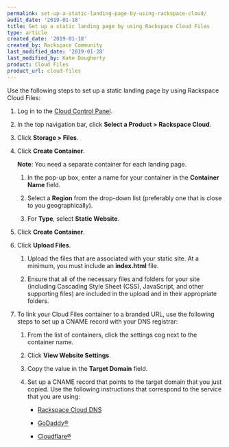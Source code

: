 ```yaml
---
permalink: set-up-a-static-landing-page-by-using-rackspace-cloud/
audit_date: '2019-01-18'
title: Set up a static landing page by using Rackspace Cloud Files
type: article
created_date: '2019-01-18'
created_by: Rackspace Community
last_modified_date: '2019-01-28'
last_modified_by: Kate Dougherty
product: Cloud Files
product_url: cloud-files
---
```


Use the following steps to set up a static landing page by using Rackspace
Cloud Files:

1. Log in to the [Cloud Control Panel](https://login.rackspace.com).
2. In the top navigation bar, click **Select a Product > Rackspace Cloud**.
3. Click **Storage > Files**.
4. Click **Create Container**.

   **Note**: You need a separate container for each landing page.

   1. In the pop-up box, enter a name for your container in the **Container
      Name** field.

   2. Select a **Region** from the drop-down list (preferably one that is close to
      you geographically).

   3. For **Type**, select **Static Website**.

5. Click **Create Container**.

6. Click **Upload Files**.

   1. Upload the files that are associated with your static site. At a
      minimum, you must include an **index.html** file.

   2. Ensure that all of the necessary files and folders for your site
      (including Cascading Style Sheet (CSS), JavaScript, and other supporting
      files) are included in the upload and in their appropriate folders.

7. To link your Cloud Files container to a branded URL, use the following
   steps to set up a CNAME record with your DNS registrar:

   1. From the list of containers, click the settings cog next to the
      container name.

   2. Click **View Website Settings**.

   3. Copy the value in the **Target Domain** field.

   4. Set up a CNAME record that points to the target domain that you just
      copied. Use the following instructions that correspond to the service
      that you are using:

        - [Rackspace Cloud DNS](https://support.rackspace.com/how-to/using-cnames-with-cloud-files-containers/)

        - [GoDaddy&reg;](https://www.godaddy.com/help/add-a-cname-record-19236)

        - [Cloudflare&reg;](https://support.cloudflare.com/hc/en-us/articles/360020615111-Configuring-a-CNAME-setup)

